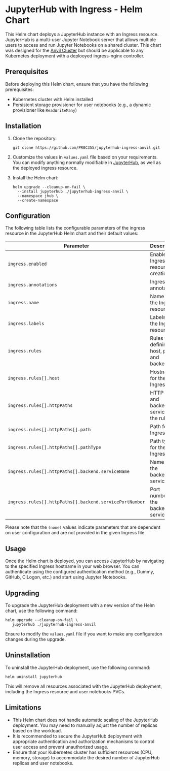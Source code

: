 # JupyterHub with Ingress - Helm Chart

This Helm chart deploys a JupyterHub instance with an Ingress resource. JupyterHub is a multi-user Jupyter Notebook server that allows multiple users to access and run Jupyter Notebooks on a shared cluster. This chart was designed for the [Anvil Cluster](https://doi.org/10.1145/3491418.3530766) but should be applicable to any Kubernetes deployment with a deplooyed ingress-nginx controller.

## Prerequisites

Before deploying this Helm chart, ensure that you have the following prerequisites:

- Kubernetes cluster with Helm installed
- Persistent storage provisioner for user notebooks (e.g., a dynamic provisioner like `ReadWriteMany`)

## Installation

1. Clone the repository:

   ```shell
   git clone https://github.com/PR0C355/jupyterhub-ingress-anvil.git
   ```

2. Customize the values in `values.yaml` file based on your requirements. You can modify anything normally modifiable in [JupyterHub](https://z2jh.jupyter.org/en/stable/resources/reference.html#helm-chart-configuration-reference), as well as the deployed ingress resource. 

3. Install the Helm chart:

   ```shell
   helm upgrade --cleanup-on-fail \
     --install jupyterhub ./jupyterhub-ingress-anvil \
     --namespace jhub \
     --create-namespace
   ```

## Configuration

The following table lists the configurable parameters of the ingress resource in the JupyterHub Helm chart and their default values:

| Parameter                                    | Description                             | Default                  |
| -------------------------------------------- | --------------------------------------- | ------------------------ |
| `ingress.enabled`                            | Enable Ingress resource creation         | `true`                   |
| `ingress.annotations`                        | Ingress annotations                      | `{}` (unspecified)       |
| `ingress.name`                               | Name of the Ingress resource             | `jhub-ingress`           |
| `ingress.labels`                             | Labels for the Ingress resource          | `{}` (unspecified)       |
| `ingress.rules`                              | Rules for defining host, paths, and backend | `[]` (unspecified)    |
| `ingress.rules[].host`                       | Hostname for the Ingress rule            | (none)                   |
| `ingress.rules[].httpPaths`                  | HTTP paths and backend services for the rule | `[]` (unspecified)  |
| `ingress.rules[].httpPaths[].path`            | Path for the Ingress rule                | (none)                   |
| `ingress.rules[].httpPaths[].pathType`        | Path type for the Ingress rule           | (none)                   |
| `ingress.rules[].httpPaths[].backend.serviceName` | Name of the backend service          | (none)                   |
| `ingress.rules[].httpPaths[].backend.servicePortNumber` | Port number of the backend service | (none)          |

Please note that the `(none)` values indicate parameters that are dependent on user configuration and are not provided in the given Ingress file.

## Usage

Once the Helm chart is deployed, you can access JupyterHub by navigating to the specified Ingress hostname in your web browser. You can authenticate using the configured authentication method (e.g., Dummy, GitHub, CILogon, etc.) and start using Jupyter Notebooks.

## Upgrading

To upgrade the JupyterHub deployment with a new version of the Helm chart, use the following command:

```shell
helm upgrade --cleanup-on-fail \
   jupyterhub ./jupyterhub-ingress-anvil
```

Ensure to modify the `values.yaml` file if you want to make any configuration changes during the upgrade.

## Uninstallation

To uninstall the JupyterHub deployment, use the following command:

```shell
helm uninstall jupyterhub
```

This will remove all resources associated with the JupyterHub deployment, including the Ingress resource and user notebooks PVCs.

## Limitations

- This Helm chart does not handle automatic scaling of the JupyterHub deployment. You may need to manually adjust the number of replicas based on the workload.
- It is recommended to secure the JupyterHub deployment with appropriate authentication and authorization mechanisms to control user access and prevent unauthorized usage.
- Ensure that your Kubernetes cluster has sufficient resources (CPU, memory, storage) to accommodate the desired number of JupyterHub replicas and user notebooks.
